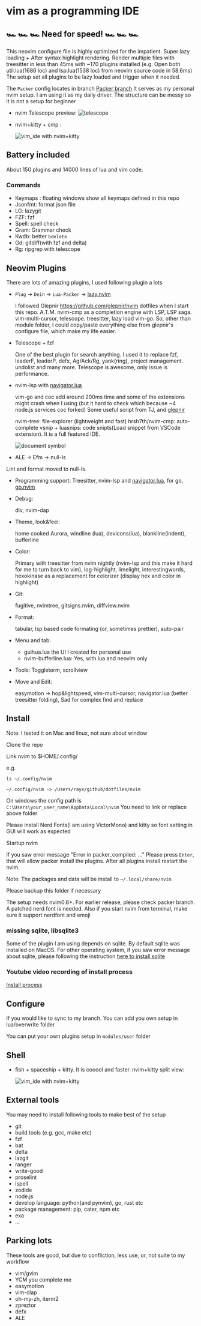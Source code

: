 # vim as a programming IDE

## 🏎 🏎 🏎 Need for speed! 🏎 🏎 🏎

This neovim configure file is highly optimized for the impatient. Super lazy loading + After syntax highlight rendering. Render multiple files with treesitter in less than 45ms with ~170 plugins installed
(e.g. Open both util.lua(1686 loc) and lsp.lua(1538 loc) from neovim source code in 58.6ms)
The setup set all plugins to be lazy loaded and trigger when it needed.

The `Packer` config locates in branch [Packer branch](https://github.com/ray-x/nvim/tree/packer)
It serves as my personal nvim setup. I am using it as my daily driver. The structure can be messy so it is not a setup for beginner

- nvim Telescope preview:
  ![telescope](https://user-images.githubusercontent.com/1681295/214219526-dfb3cd22-7b67-475b-9294-914590d2913b.jpg)

- nvim+kitty + cmp :

  ![vim_ide with
nvim+kitty](https://user-images.githubusercontent.com/1681295/109258178-db2e6d80-784d-11eb-9cef-8b1cc6435e01.png?raw=true)

## Battery included

About 150 plugins and 14000 lines of lua and vim code.

### Commands

- Keymaps : floating windows show all keymaps defined in this repo
- Jsonfmt: format json file
- LG: lazygit
- FZF: fzf
- Spell: spell check
- Gram: Grammar check
- Kwdb: better `bdelete`
- Gd: gitdiff(with fzf and delta)
- Rg: ripgrep with telescope

## Neovim Plugins

There are lots of amazing plugins,
I used following plugin a lots

- `Plug` -> `Dein` -> `Lua-Packer` -> [lazy.nvim](https://github.com/folke/lazy.nvim)

  I followed Glepnir https://github.com/glepnir/nvim dotfiles when I start this repo. 
  A.T.M. nvim-cmp as a completion engine with LSP, LSP saga. vim-multi-cursor, telescope. treesitter,
  lazy load vim-go. So, other than module folder, I could copy/paste everything else from glepnir's configure file,
  which make my life easier.

- Telescope + fzf

  One of the best plugin for search anything. I used it to replace fzf, leaderF, leaderP, defx, Ag/Ack/Rg, yank(ring), project management. undolist and many more. Telescope is awesome, only issue is performance.

- nvim-lsp with [navigator.lua](https://github.com/ray-x/navigator.lua)

  vim-go and coc add around 200ms time and some of the extensions
  might crash when I using (but it hard to check which because ~4 node.js services coc forked)
  Some useful script from TJ, and [glepnir](https://github.com/glepnir)

  nvim-tree: file-explorer (lightweight and fast)
  hrsh7th/nvim-cmp: auto-complete
  vsnip + luasnips: code snipts(Load snippet from VSCode extension). It is a full featured IDE.

  ![document symbol](https://github.com/ray-x/files/blob/master/img/navigator/doc_symbol.gif?raw=true)

- ALE -> Efm -> null-ls

Lint and format moved to null-ls.

- Programming support:
  Treesitter, nvim-lsp and [navigator.lua](https://github.com/ray-x/navigator.lua), for go, [go.nvim](https://github.com/ray-x/go.nvim)

- Debug:

  dlv, nvim-dap

- Theme, look&feel:

  home cooked Aurora, windline (lua), devicons(lua), blankline(indent), bufferline

- Color:

  Primary with treesitter from nvim nightly (nvim-lsp and this make it hard for me to turn back to vim), log-highlight, limelight, interestingwords,
  hexokinase as a replacement for colorizer (display hex and color in highlight)

- Git:

  fugitive, nvimtree, gitsigns.nvim, diffview.nvim

- Format:

  tabular, lsp based code formating (or, sometimes prettier), auto-pair

- Menu and tab:

  - guihua.lua the UI I created for personal use
  - nvim-bufferline.lua: Yes, with lua and neovim only

- Tools: Toggleterm, scrollview

- Move and Edit:

  easymotion -> hop&lightspeed, vim-multi-cursor, navigator.lua (better treesitter folding), Sad for complex find and replace

## Install

Note: I tested it on Mac and linux, not sure about window

Clone the repo

Link nvim to $HOME/.config/

e.g.

```
ls ~/.config/nvim

~/.config/nvim -> /Users/rayx/github/dotfiles/nvim

```

On windows the config path is
`C:\Users\your_user_name\AppData\Local\nvim`
You need to link or replace above folder

Please install Nerd Fonts(I am using VictorMono) and kitty so font setting in GUI will work as expected

Startup nvim

If you saw error message "Error in packer_compiled: ..." Please press `Enter`, that will allow packer install the plugins.
After all plugins install restart the nvim.

Note:
The packages and data will be install to
`~/.local/share/nvim`

Please backup this folder if necessary

The setup needs nvim0.8+. For earlier release, please check packer branch. A patched nerd font is needed. Also if you start nvim from terminal,
make sure it support nerdfont and emoji

### missing sqlite, libsqlite3

Some of the plugin I am using depends on sqlite.
By default sqlite was installed on MacOS. For other operating system, if you saw error message about sqlite, please
following the instruction [here to install sqlite](https://github.com/kkharji/sqlite.lua#windows)

### Youtube video recording of install process

[Install process](https://youtu.be/5XB28yocmuw)

## Configure

If you would like to sync to my branch. You can add you own setup in lua/overwrite folder

You can put your own plugins setup in `modules/user` folder

## Shell

- fish + spaceship + kitty. It is cooool and faster.
  nvim+kitty split view:

  ![vim_ide with nvim+kitty](https://github.com/ray-x/dotfiles/blob/master/img/kitty.jpg)

## External tools

You may need to install following tools to make best of the setup

- git
- build tools (e.g. gcc, make etc)
- fzf
- bat
- delta
- lazgit
- ranger
- write-good
- proselint
- ispell
- zodide
- node.js
- develop language: python(and pynvim), go, rust etc
- package management: pip, cater, npm etc
- exa
- ...

## Parking lots

These tools are good, but due to confliction, less use, or, not suite to my workflow

- vim/gvim
- YCM you complete me
- easymotion
- vim-clap
- oh-my-zh, iterm2
- zpreztor
- defx
- ALE
